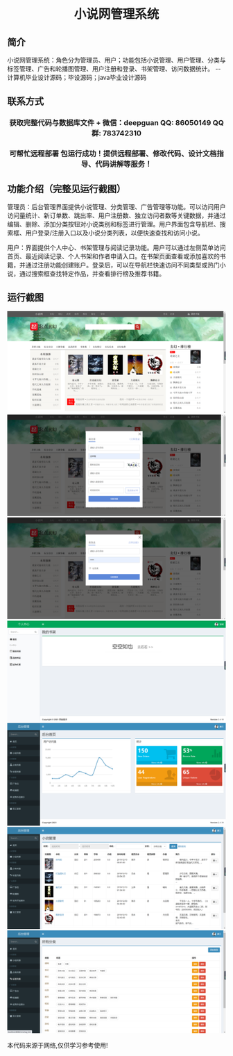 <p><h1 align="center">小说网管理系统</h1></p>

## 简介
小说网管理系统：角色分为管理员、用户；功能包括小说管理、用户管理、分类与标签管理、广告和轮播图管理、用户注册和登录、书架管理、访问数据统计。    --计算机毕业设计源码；毕设源码；java毕业设计源码


## 联系方式
<p><h3 align="center">获取完整代码与数据库文件 + 微信：deepguan QQ: 86050149 QQ群: 783742310</h3></p>
<p><h3 align="center">可帮忙远程部署 包运行成功！提供远程部署、修改代码、设计文档指导、代码讲解等服务！</h3></p>

## 功能介绍（完整见运行截图）
管理员：后台管理界面提供小说管理、分类管理、广告管理等功能。可以访问用户访问量统计、新订单数、跳出率、用户注册数、独立访问者数等关键数据，并通过编辑、删除、添加分类按钮对小说类别和标签进行管理。用户界面包含导航栏、搜索框、用户登录/注册入口以及小说分类列表，以便快速查找和访问小说。

用户：界面提供个人中心、书架管理与阅读记录功能。用户可以通过左侧菜单访问首页、最近阅读记录、个人书架和作者申请入口。在书架页面查看或添加喜欢的书籍，并通过注册功能创建账户。登录后，可以在导航栏快速访问不同类型或热门小说，通过搜索框查找特定作品，并查看排行榜及推荐书籍。


## 运行截图
![](imgs/588112-20220615155243791-820874333.png)
![](imgs/588112-20220615155251351-303637693.png)
![](imgs/588112-20220615155255633-366766535.png)
![](imgs/588112-20220615155302246-153171163.png)
![](imgs/588112-20220615155309724-766668920.png)
![](imgs/588112-20220615155317995-51585427.png)
![](imgs/588112-20220615155327321-1966396785.png)

<p>本代码来源于网络,仅供学习参考使用!</p>
